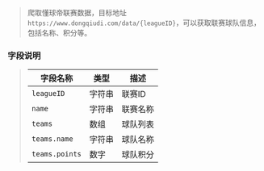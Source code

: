 > 爬取懂球帝联赛数据，目标地址`https://www.dongqiudi.com/data/{leagueID}`，可以获取联赛球队信息，包括名称、积分等。

### 字段说明

> 字段名称 | 类型 | 描述
> --- | --- | ---
> `leagueID` | 字符串 | 联赛ID
> `name` | 字符串 | 联赛名称
> `teams` | 数组 | 球队列表
> `teams.name` | 字符串 | 球队名称
> `teams.points` | 数字 | 球队积分